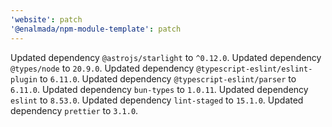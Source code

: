 ```yaml
---
'website': patch
'@enalmada/npm-module-template': patch
---
```


Updated dependency `@astrojs/starlight` to `^0.12.0`.
Updated dependency `@types/node` to `20.9.0`.
Updated dependency `@typescript-eslint/eslint-plugin` to `6.11.0`.
Updated dependency `@typescript-eslint/parser` to `6.11.0`.
Updated dependency `bun-types` to `1.0.11`.
Updated dependency `eslint` to `8.53.0`.
Updated dependency `lint-staged` to `15.1.0`.
Updated dependency `prettier` to `3.1.0`.
